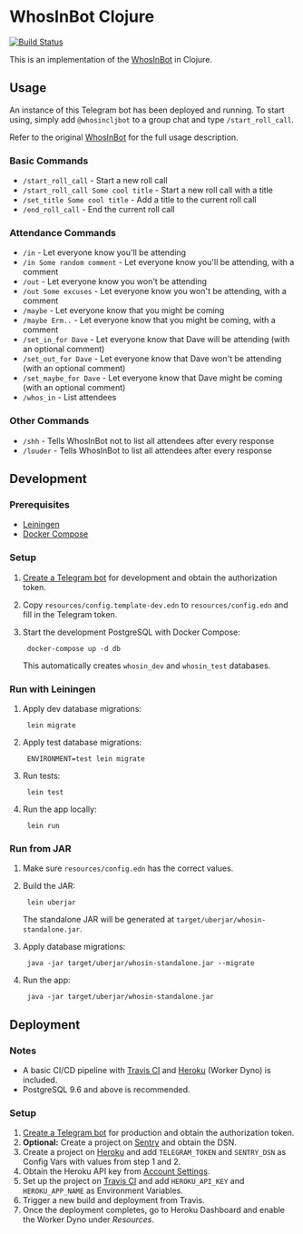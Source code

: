 # WhosInBot Clojure

[![Build Status](https://travis-ci.org/tonylpt/WhosInBot-Clojure.svg?branch=master)](https://travis-ci.org/tonylpt/WhosInBot-Clojure)

This is an implementation of the [WhosInBot](https://github.com/col/whos_in_bot) in Clojure.


## Usage
An instance of this Telegram bot has been deployed and running. To start using, simply add `@whosincljbot` to a group chat and type `/start_roll_call`. 

Refer to the original [WhosInBot](https://github.com/col/whos_in_bot/blob/master/README.md) for the full usage description.

### Basic Commands
- `/start_roll_call` - Start a new roll call
- `/start_roll_call Some cool title` - Start a new roll call with a title
- `/set_title Some cool title` - Add a title to the current roll call
- `/end_roll_call` - End the current roll call

### Attendance Commands
- `/in` - Let everyone know you'll be attending
- `/in Some random comment` - Let everyone know you'll be attending, with a comment
- `/out` - Let everyone know you won't be attending
- `/out Some excuses` - Let everyone know you won't be attending, with a comment
- `/maybe` - Let everyone know that you might be coming
- `/maybe Erm..` - Let everyone know that you might be coming, with a comment
- `/set_in_for Dave` - Let everyone know that Dave will be attending (with an optional comment)
- `/set_out_for Dave` - Let everyone know that Dave won't be attending (with an optional comment)
- `/set_maybe_for Dave` - Let everyone know that Dave might be coming (with an optional comment)
- `/whos_in` - List attendees

### Other Commands
- `/shh` - Tells WhosInBot not to list all attendees after every response
- `/louder` - Tells WhosInBot to list all attendees after every response


## Development

### Prerequisites
- [Leiningen](https://leiningen.org/#install)
- [Docker Compose](https://docs.docker.com/compose/install/)

### Setup
1. [Create a Telegram bot](https://core.telegram.org/bots#creating-a-new-bot) for development and obtain the authorization token.
2. Copy `resources/config.template-dev.edn` to `resources/config.edn` and fill in the Telegram token.        
3. Start the development PostgreSQL with Docker Compose:

        docker-compose up -d db
        
   This automatically creates `whosin_dev` and `whosin_test` databases.
   
### Run with Leiningen
1. Apply dev database migrations:

        lein migrate
        
2. Apply test database migrations:

        ENVIRONMENT=test lein migrate
        
3. Run tests:

        lein test
        
4. Run the app locally:

        lein run
        

### Run from JAR
1. Make sure `resources/config.edn` has the correct values.
2. Build the JAR:

        lein uberjar

    The standalone JAR will be generated at `target/uberjar/whosin-standalone.jar`.
    
3. Apply database migrations:
       
        java -jar target/uberjar/whosin-standalone.jar --migrate
 
4. Run the app:        
       
        java -jar target/uberjar/whosin-standalone.jar
        

## Deployment
### Notes
* A basic CI/CD pipeline with [Travis CI](https://travis-ci.org) and [Heroku](https://www.heroku.com) (Worker Dyno) is included.
* PostgreSQL 9.6 and above is recommended.

### Setup
1. [Create a Telegram bot](https://core.telegram.org/bots#creating-a-new-bot) for production and obtain the authorization token.
2. __Optional:__ Create a project on [Sentry](https://sentry.io) and obtain the DSN.
3. Create a project on [Heroku](https://www.heroku.com) and add `TELEGRAM_TOKEN` and `SENTRY_DSN` as Config Vars with values from step 1 and 2.
4. Obtain the Heroku API key from [Account Settings](https://dashboard.heroku.com/account).
5. Set up the project on [Travis CI](https://travis-ci.org) and add `HEROKU_API_KEY` and `HEROKU_APP_NAME` as Environment Variables.
6. Trigger a new build and deployment from Travis.
7. Once the deployment completes, go to Heroku Dashboard and enable the Worker Dyno under _Resources_.
